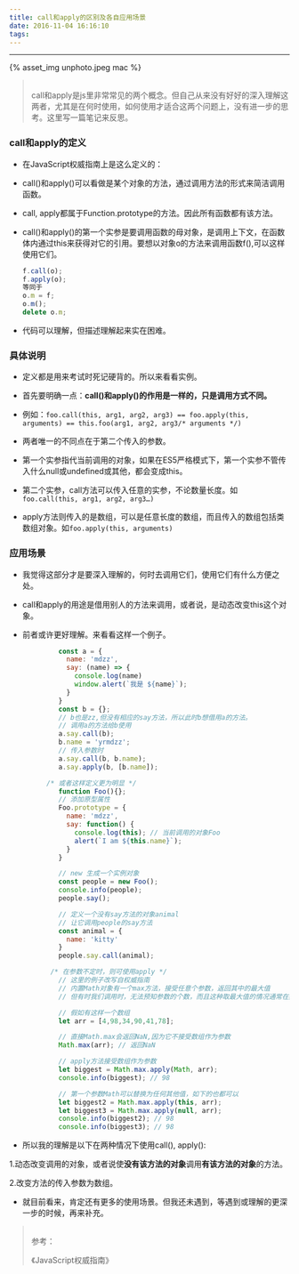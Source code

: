 ```yaml
---
title: call和apply的区别及各自应用场景
date: 2016-11-04 16:16:10
tags:
---
```


<hr>

{% asset_img unphoto.jpeg mac %}

<blockquote><br>call和apply是js里非常常见的两个概念。但自己从来没有好好的深入理解这两者，尤其是在何时使用，如何使用才适合这两个问题上，没有进一步的思考。这里写一篇笔记来反思。

</blockquote>

<!--more-->

### call和apply的定义

* 在JavaScript权威指南上是这么定义的：

* call()和apply()可以看做是某个对象的方法，通过调用方法的形式来简洁调用函数。

* call, apply都属于Function.prototype的方法。因此所有函数都有该方法。

* call()和apply()的第一个实参是要调用函数的母对象，是调用上下文，在函数体内通过this来获得对它的引用。要想以对象o的方法来调用函数f(),可以这样使用它们。

  ```javascript
  f.call(o);
  f.apply(o);
  等同于
  o.m = f;
  o.m();
  delete o.m;
  ```

* 代码可以理解，但描述理解起来实在困难。

### 具体说明

*  定义都是用来考试时死记硬背的。所以来看看实例。

*  首先要明确一点：**call()和apply()的作用是一样的，只是调用方式不同。**

*  例如：`foo.call(this, arg1, arg2, arg3) == foo.apply(this, arguments) == this.foo(arg1, arg2, arg3/* arguments */)`

*  两者唯一的不同点在于第二个传入的参数。

*  第一个实参指代当前调用的对象，如果在ES5严格模式下，第一个实参不管传入什么null或undefined或其他，都会变成this。

*  第二个实参，call方法可以传入任意的实参，不论数量长度。如`foo.call(this, arg1, arg2, arg3…)`

*  apply方法则传入的是数组，可以是任意长度的数组，而且传入的数组包括类数组对象。如`foo.apply(this, arguments)`

### 应用场景

*  我觉得这部分才是要深入理解的，何时去调用它们，使用它们有什么方便之处。

*  call和apply的用途是借用别人的方法来调用，或者说，是动态改变this这个对象。

*  前者或许更好理解。来看看这样一个例子。

   ```javascript
            const a = {
              name: 'mdzz',
              say: (name) => {
                console.log(name)
              	window.alert(`我是 ${name}`);
              }
            } 
            const b = {};
            // b也是zz,但没有相应的say方法，所以此时b想借用a的方法。
            // 调用a的方法给b使用
            a.say.call(b);
            b.name = 'yrmdzz';
            // 传入参数时
            a.say.call(b, b.name);
            a.say.apply(b, [b.name]);
   ```

   ```javascript
         /* 或者这样定义更为明显 */
            function Foo(){};
            // 添加原型属性
            Foo.prototype = {
              name: 'mdzz',
              say: function() {
                console.log(this); // 当前调用的对象Foo
                alert(`I am ${this.name}`);
              }
            }

            // new 生成一个实例对象
            const people = new Foo();
            console.info(people);
            people.say();

            // 定义一个没有say方法的对象animal
            // 让它调用people的say方法
            const animal = {
              name: 'kitty'
            }
            people.say.call(animal);

   ```

   ```javascript
          /* 在参数不定时，则可使用apply */
            // 这里的例子改写自权威指南
            // 内置Math对象有一个max方法，接受任意个参数，返回其中的最大值
            // 但有时我们调用时，无法预知参数的个数，而且这种取最大值的情况通常在数组中发生

            // 假如有这样一个数组
            let arr = [4,98,34,90,41,78];

            // 直接Math.max会返回NaN,因为它不接受数组作为参数
            Math.max(arr); // 返回NaN

            // apply方法接受数组作为参数
            let biggest = Math.max.apply(Math, arr);
            console.info(biggest); // 98

            // 第一个参数Math可以替换为任何其他值，如下的也都可以
            let biggest2 = Math.max.apply(this, arr);
            let biggest3 = Math.max.apply(null, arr);
            console.info(biggest2); // 98
            console.info(biggest3); // 98
   ```




*  所以我的理解是以下在两种情况下使用call(), apply():

  1.动态改变调用的对象，或者说使**没有该方法的对象**调用**有该方法的对象**的方法。

  2.改变方法的传入参数为数组。

*  就目前看来，肯定还有更多的使用场景。但我还未遇到，等遇到或理解的更深一步的时候，再来补充。

<blockquote><br/> 参考：

《JavaScript权威指南》

</blockquote>